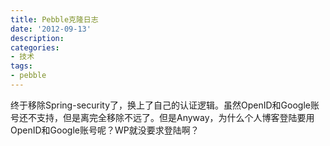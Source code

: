 ```yaml
---
title: Pebble克隆日志
date: '2012-09-13'
description:
categories:
- 技术
tags:
- pebble
---
```


终于移除Spring-security了，换上了自己的认证逻辑。虽然OpenID和Google账号还不支持，但是离完全移除不远了。但是Anyway，为什么个人博客登陆要用OpenID和Google账号呢？WP就没要求登陆啊？
